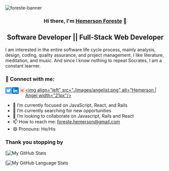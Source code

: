 
![foreste-banner](https://user-images.githubusercontent.com/88809610/161380812-a2b00332-d10e-4d70-a623-8236ef5b594f.png)

<!--
**ForHemer/ForHemer** is a ✨ _special_ ✨ repository because its `README.md` (this file) appears on your GitHub profile.

Here are some ideas to get you started:

- 🔭 I’m currently working on ...
- 🌱 I’m currently learning ...
- 👯 I’m looking to collaborate on ...
- 🤔 I’m looking for help with ...
- 💬 Ask me about ...
- 📫 How to reach me: ...
- 😄 Pronouns: ...
- ⚡ Fun fact: ...
-->

<h3 align="center"> Hi there, I'm <a href="https://www.hemerson-foreste.me/" target="_blank" rel="noreferrer">Hemerson Foreste</a> 👋 </h3>

<h2 align="center"> Software Developer || Full-Stack Web Developer </h2> 

I am interested in the entire software life cycle process, mainly analysis, design, coding, quality assurance, and project management. I like literature, meditation, and music. And since I know nothing to repeat Socrates, I am a constant learner.

### 🤝 Connect with me:

<a href="https://twitter.com/HemersonForeste"><img align="left" src="./images/twitter.png" alt="Hemerson | Twitter" width="21px"/></a>
<a href="https://www.linkedin.com/in/hemerson-foreste"/><img align="left" src="./images/linkedin.png" alt="Hemerson | LinkedIn" width="21px"/></a>
<a href="https://medium.com/@hemerson.foreste"><img align="left" src="./images/medium.png" alt="Hemerson | Medium" width="21px"/></a>
<a href="https://angel.co/u/hemerson-foreste"><img align="left" src="./images/angelist.png" alt="Hemerson | Angel width="21px"/></a>
</br>

- 🔭 I’m currently focused on JavaScript, React, and Rails
- 🌱 I’m currently searching for new opportunities
- 👯 I’m looking to collaborate on Javascript, Rails and React
- 📫 How to reach me: [foreste.hemerson@gmail.com](mailto:foreste.hemerson@gmail.com)
- 😄 Pronouns: He/His

### Thank you stopping by


[![My GitHub Stats](https://github-readme-stats.vercel.app/api/?username=ForHemer&count_private=false&theme=tokyonight&showicons=true)



[![My GitHub Language Stats](https://github-readme-stats.vercel.app/api/top-langs/?username=ForHemer&langs_count=5&theme=tokyonight)
